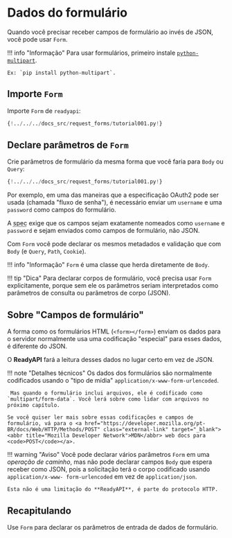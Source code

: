 # Dados do formulário

Quando você precisar receber campos de formulário ao invés de JSON, você pode usar `Form`.

!!! info "Informação"
    Para usar formulários, primeiro instale <a href="https://github.com/Kludex/python-multipart" class="external-link" target="_blank">`python-multipart`</a>.

    Ex: `pip install python-multipart`.

## Importe `Form`

Importe `Form` de `readyapi`:

```Python hl_lines="1"
{!../../../docs_src/request_forms/tutorial001.py!}
```

## Declare parâmetros de `Form`

Crie parâmetros de formulário da mesma forma que você faria para `Body` ou `Query`:

```Python hl_lines="7"
{!../../../docs_src/request_forms/tutorial001.py!}
```

Por exemplo, em uma das maneiras que a especificação OAuth2 pode ser usada (chamada "fluxo de senha"), é necessário enviar um `username` e uma `password` como campos do formulário.

A <abbr title="especificação">spec</abbr> exige que os campos sejam exatamente nomeados como `username` e `password` e sejam enviados como campos de formulário, não JSON.

Com `Form` você pode declarar os mesmos metadados e validação que com `Body` (e `Query`, `Path`, `Cookie`).

!!! info "Informação"
    `Form` é uma classe que herda diretamente de `Body`.

!!! tip "Dica"
    Para declarar corpos de formulário, você precisa usar `Form` explicitamente, porque sem ele os parâmetros seriam interpretados como parâmetros de consulta ou parâmetros de corpo (JSON).

## Sobre "Campos de formulário"

A forma como os formulários HTML (`<form></form>`) enviam os dados para o servidor normalmente usa uma codificação "especial" para esses dados, é diferente do JSON.

O **ReadyAPI** fará a leitura desses dados no lugar certo em vez de JSON.

!!! note "Detalhes técnicos"
    Os dados dos formulários são normalmente codificados usando o "tipo de mídia" `application/x-www-form-urlencoded`.

     Mas quando o formulário inclui arquivos, ele é codificado como `multipart/form-data`. Você lerá sobre como lidar com arquivos no próximo capítulo.

    Se você quiser ler mais sobre essas codificações e campos de formulário, vá para o <a href="https://developer.mozilla.org/pt-BR/docs/Web/HTTP/Methods/POST" class="external-link" target="_blank"><abbr title="Mozilla Developer Network">MDN</abbr> web docs para <code>POST</code></a>.

!!! warning "Aviso"
    Você pode declarar vários parâmetros `Form` em uma *operação de caminho*, mas não pode declarar campos `Body` que espera receber como JSON, pois a solicitação terá o corpo codificado usando `application/x-www- form-urlencoded` em vez de `application/json`.

    Esta não é uma limitação do **ReadyAPI**, é parte do protocolo HTTP.

## Recapitulando

Use `Form` para declarar os parâmetros de entrada de dados de formulário.
